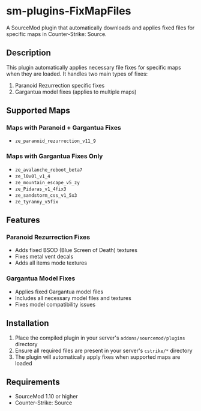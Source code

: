 # sm-plugins-FixMapFiles

A SourceMod plugin that automatically downloads and applies fixed files for specific maps in Counter-Strike: Source.

## Description

This plugin automatically applies necessary file fixes for specific maps when they are loaded. It handles two main types of fixes:

1. Paranoid Rezurrection specific fixes
2. Gargantua model fixes (applies to multiple maps)

## Supported Maps

### Maps with Paranoid + Gargantua Fixes
- `ze_paranoid_rezurrection_v11_9`

### Maps with Gargantua Fixes Only
- `ze_avalanche_reboot_beta7`
- `ze_l0v0l_v1_4`
- `ze_mountain_escape_v5_zy`
- `ze_Pidaras_v1_4fix3`
- `ze_sandstorm_css_v1_5x3`
- `ze_tyranny_v5fix`

## Features

### Paranoid Rezurrection Fixes
- Adds fixed BSOD (Blue Screen of Death) textures
- Fixes metal vent decals
- Adds all items mode textures

### Gargantua Model Fixes
- Applies fixed Gargantua model files
- Includes all necessary model files and textures
- Fixes model compatibility issues

## Installation

1. Place the compiled plugin in your server's `addons/sourcemod/plugins` directory
2. Ensure all required files are present in your server's `cstrike/*` directory
3. The plugin will automatically apply fixes when supported maps are loaded

## Requirements

- SourceMod 1.10 or higher
- Counter-Strike: Source
